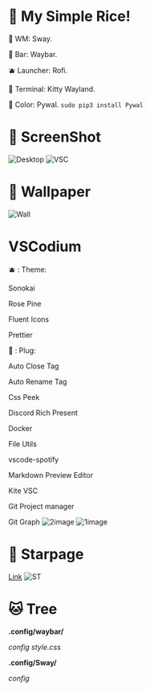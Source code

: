 # 🍚 My Simple Rice!
🍱 WM: Sway.

🍙 Bar: Waybar.

🫐 Launcher: Rofi.

🍣 Terminal: Kitty Wayland.

🍘 Color: Pywal. `sudo pip3 install Pywal`
# 🍑 ScreenShot
![Desktop](https://media.discordapp.net/attachments/993183466231435364/1075501594650611712/IMG_20230215_185422_769.jpg)
![VSC](https://media.discordapp.net/attachments/993183466231435364/1075501593966940360/IMG_20230215_185423_086.jpg)
# 🧇 Wallpaper
![Wall](https://media.discordapp.net/attachments/993183466231435364/1075501594319273984/IMG_20230215_185554_667.jpg)
# VSCodium
🫐 : Theme:

Sonokai

Rose Pine

Fluent Icons

Prettier

🍣 : Plug:

Auto Close Tag

Auto Rename Tag

Css Peek

Discord Rich Present

Docker

File Utils

vscode-spotify

Markdown Preview Editor

Kite VSC

Git Project manager

Git Graph
![2image](https://user-images.githubusercontent.com/78899891/221252757-9eadf2f9-ae65-4bfb-bcdd-7e33c132d1e6.png)
![1image](https://user-images.githubusercontent.com/78899891/221252429-53f18cd3-4e59-4b66-82a2-c09fcbfecc9f.png)
# 🍱 Starpage
[Link](https://iwnuplynottyan.github.io/dots/)
![ST](https://cdn.discordapp.com/attachments/993183466231435364/1075836664737447946/image.png)
# 🐱 Tree
**.config/waybar/**

*config style.css*

**.config/Sway/**

*config*
